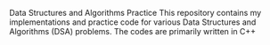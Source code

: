 Data Structures and Algorithms Practice
This repository contains my implementations and practice code for various Data Structures and Algorithms (DSA) problems. The codes are primarily written in C++
